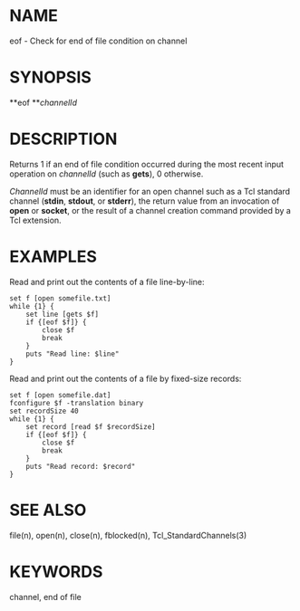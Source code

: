 # NAME

eof - Check for end of file condition on channel

# SYNOPSIS

**eof ***channelId*

# DESCRIPTION

Returns 1 if an end of file condition occurred during the most recent
input operation on *channelId* (such as **gets**), 0 otherwise.

*ChannelId* must be an identifier for an open channel such as a Tcl
standard channel (**stdin**, **stdout**, or **stderr**), the return
value from an invocation of **open** or **socket**, or the result of a
channel creation command provided by a Tcl extension.

# EXAMPLES

Read and print out the contents of a file line-by-line:

    set f [open somefile.txt]
    while {1} {
        set line [gets $f]
        if {[eof $f]} {
            close $f
            break
        }
        puts "Read line: $line"
    }

Read and print out the contents of a file by fixed-size records:

    set f [open somefile.dat]
    fconfigure $f -translation binary
    set recordSize 40
    while {1} {
        set record [read $f $recordSize]
        if {[eof $f]} {
            close $f
            break
        }
        puts "Read record: $record"
    }

# SEE ALSO

file(n), open(n), close(n), fblocked(n), Tcl_StandardChannels(3)

# KEYWORDS

channel, end of file
